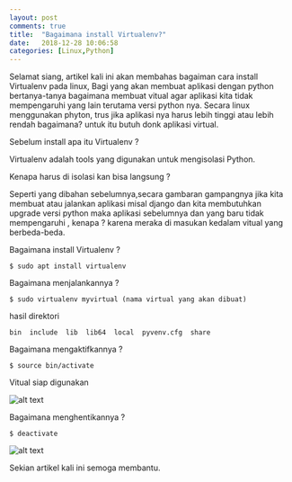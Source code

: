 ```yaml
---
layout: post
comments: true
title:  "Bagaimana install Virtualenv?"
date:   2018-12-28 10:06:58
categories: [Linux,Python]
---
```


Selamat siang, artikel kali ini akan membahas bagaiman cara install Virtualenv pada linux, Bagi yang akan membuat aplikasi dengan python bertanya-tanya bagaimana membuat vitual agar aplikasi kita tidak mempengaruhi yang lain terutama versi python nya. Secara linux menggunakan phyton, trus jika aplikasi nya harus lebih tinggi atau lebih rendah bagaimana? untuk itu butuh donk aplikasi virtual.

Sebelum install apa itu Virtualenv ? 

Virtualenv adalah tools yang digunakan untuk mengisolasi Python.

Kenapa harus di isolasi kan bisa langsung ?

Seperti yang dibahan sebelumnya,secara gambaran gampangnya jika kita membuat atau jalankan aplikasi misal django dan kita membutuhkan upgrade versi python maka aplikasi sebelumnya dan yang baru tidak mempengaruhi , kenapa ? karena meraka di masukan kedalam vitual yang berbeda-beda.

Bagaimana install Virtualenv ?

	$ sudo apt install virtualenv

Bagaimana menjalankannya ?


	$ sudo virtualenv myvirtual (nama virtual yang akan dibuat)
	

hasil direktori 

	bin  include  lib  lib64  local  pyvenv.cfg  share

Bagaimana mengaktifkannya ?

	$ source bin/activate

Vitual siap digunakan 


![alt text][gambar]

[gambar]:{{site.urlimg}}img-28des2018-1.png "view virtual berjalan"

Bagaimana menghentikannya ?
	
	$ deactivate

![alt text][gambar2]

[gambar2]:{{site.urlimg}}img-28des2018-2.png "view virtual berhenti"


Sekian artikel kali ini semoga membantu.